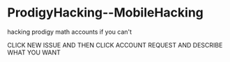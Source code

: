 
# ProdigyHacking--MobileHacking
hacking prodigy math accounts if you can't

CLICK NEW ISSUE AND THEN CLICK ACCOUNT REQUEST AND DESCRIBE WHAT YOU WANT

